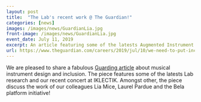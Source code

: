 ```yaml
---
layout: post
title:  "The Lab's recent work @ The Guardian!"
categories: [news]
images: /images/news/GuardianLia.jpg
front-image: /images/news/GuardianLia.jpg
event_date: July 11, 2019
excerpt: An article featuring some of the latests Augmented Instrument Lab activities  
url: https://www.theguardian.com/careers/2019/jul/10/we-need-to-put-inclusion-at-the-start-of-the-process-the-disabled-musicians-making-their-own-instruments
---
```


We are pleased to share a fabulous [Guarding article](https://www.theguardian.com/careers/2019/jul/10/we-need-to-put-inclusion-at-the-start-of-the-process-the-disabled-musicians-making-their-own-instruments) about musical instrument design and inclusion. The piece features some of the latests Lab research and our recent concert at IKLECTIK. Amongst other, the piece discuss the work of our colleagues Lia Mice, Laurel Pardue and the Bela platform initiative!
